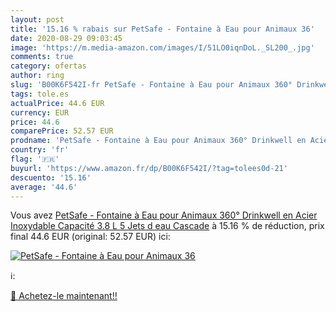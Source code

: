 ```yaml
---
layout: post
title: '15.16 % rabais sur PetSafe - Fontaine à Eau pour Animaux 36'
date: 2020-08-29 09:03:45
image: 'https://m.media-amazon.com/images/I/51LO0iqnDoL._SL200_.jpg'
comments: true
category: ofertas
author: ring
slug: 'B00K6F542I-fr PetSafe - Fontaine à Eau pour Animaux 360° Drinkwell en...'
tags: tole.es
actualPrice: 44.6 EUR
currency: EUR
price: 44.6
comparePrice: 52.57 EUR
prodname: 'PetSafe - Fontaine à Eau pour Animaux 360° Drinkwell en Acier Inoxydable Capacité 3.8 L  5 Jets d eau Cascade'
country: 'fr'
flag: '🇫🇷'
buyurl: 'https://www.amazon.fr/dp/B00K6F542I/?tag=tolees0d-21'
descuento: '15.16'
average: '44.6'
---
```


Vous avez [PetSafe - Fontaine à Eau pour Animaux 360° Drinkwell en Acier Inoxydable Capacité 3.8 L  5 Jets d eau Cascade](https://www.amazon.fr/dp/B00K6F542I/?tag=tolees0d-21)  à  15.16 % de réduction, prix final  44.6 EUR (original: 52.57 EUR) ici:

[![PetSafe - Fontaine à Eau pour Animaux 36](https://m.media-amazon.com/images/I/51LO0iqnDoL._SL200_.jpg)](https://www.amazon.fr/dp/B00K6F542I/?tag=tolees0d-21)

ℹ️:


[🛒 Achetez-le maintenant!!](https://www.amazon.fr/dp/B00K6F542I/?tag=tolees0d-21)

